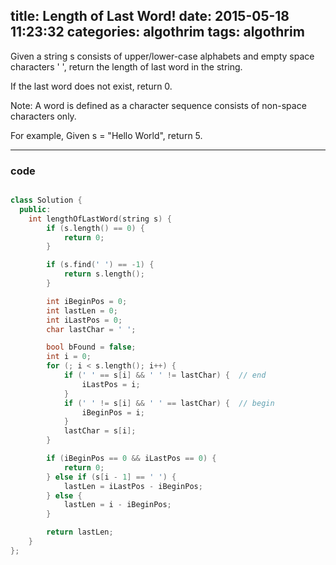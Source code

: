 title:  Length of Last Word!
date:   2015-05-18 11:23:32
categories: algothrim
tags: algothrim
---

Given a string s consists of upper/lower-case alphabets and empty space characters ' ', return the length of last word in the string.

If the last word does not exist, return 0.

Note: A word is defined as a character sequence consists of non-space characters only.

For example,
Given s = "Hello World",
return 5. 
 
----------

### code

```c++

class Solution {
  public:
    int lengthOfLastWord(string s) {
        if (s.length() == 0) {
            return 0;
        }

        if (s.find(' ') == -1) {
            return s.length();
        }

        int iBeginPos = 0;
        int lastLen = 0;
        int iLastPos = 0;
        char lastChar = ' ';

        bool bFound = false;
        int i = 0;
        for (; i < s.length(); i++) {
            if (' ' == s[i] && ' ' != lastChar) {  // end
                iLastPos = i;
            }
            if (' ' != s[i] && ' ' == lastChar) {  // begin
                iBeginPos = i;
            }
            lastChar = s[i];
        }

        if (iBeginPos == 0 && iLastPos == 0) {
            return 0;
        } else if (s[i - 1] == ' ') {
            lastLen = iLastPos - iBeginPos;
        } else {
            lastLen = i - iBeginPos;
        }

        return lastLen;
    }
};

```